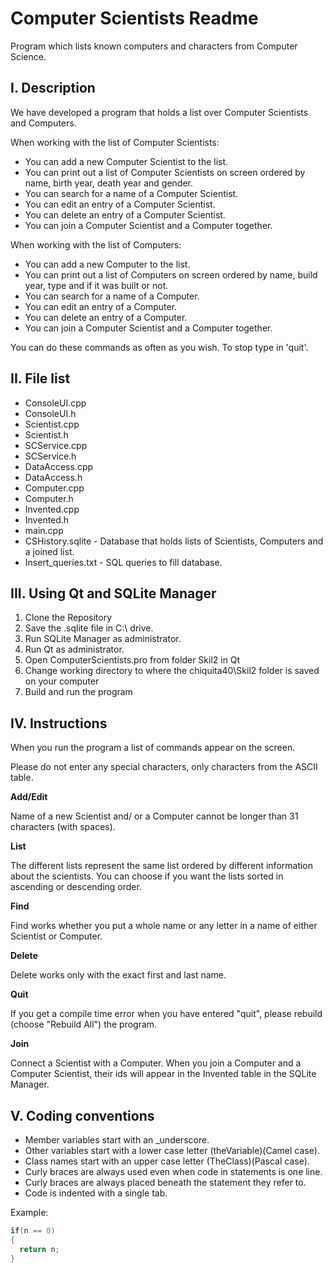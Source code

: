 # Computer Scientists Readme

Program which lists known computers and characters from Computer Science.

## I. Description
We have developed a program that holds a list over Computer Scientists and Computers.

When working with the list of Computer Scientists:

* You can add a new Computer Scientist to the list. 
* You can print out a list of Computer Scientists on screen ordered by name, birth year, death year and gender.
* You can search for a name of a Computer Scientist.
* You can edit an entry of a Computer Scientist.
* You can delete an entry of a Computer Scientist.
* You can join a Computer Scientist and a Computer together.

When working with the list of Computers:

* You can add a new Computer to the list.
* You can print out a list of Computers on screen ordered by name, build year, type and if it was built or not.
* You can search for a name of a Computer.
* You can edit an entry of a Computer.
* You can delete an entry of a Computer.
* You can join a Computer Scientist and a Computer together.

You can do these commands as often as you wish. To stop type in 'quit'.

## II. File list
+ ConsoleUI.cpp
+ ConsoleUI.h
+ Scientist.cpp
+ Scientist.h
+ SCService.cpp
+ SCService.h
+ DataAccess.cpp
+ DataAccess.h
+ Computer.cpp
+ Computer.h
+ Invented.cpp
+ Invented.h
+ main.cpp
+ CSHistory.sqlite           - Database that holds lists of Scientists, Computers and a joined list.
+ Insert_queries.txt - SQL queries to fill database.

## III. Using Qt and SQLite Manager
1. Clone the Repository
2. Save the .sqlite file in C:\ drive.
3. Run SQLite Manager as administrator.
4. Run Qt as administrator.
5. Open ComputerScientists.pro from folder Skil2 in Qt
6. Change working directory to where the chiquita40\Skil2 folder is saved on your computer
7. Build and run the program

## IV. Instructions 
When you run the program a list of commands appear on the screen.

Please do not enter any special characters, only characters from the ASCII table.

**Add/Edit**

Name of a new Scientist and/ or a Computer cannot be longer than 31 characters (with spaces).


**List**

The different lists represent the same list ordered by different information about the scientists. You can choose if you want the lists sorted in ascending or descending order.

**Find**

Find works whether you put a whole name or any letter in a name of either Scientist or Computer.

**Delete**

Delete works only with the exact first and last name.

**Quit**

If you get a compile time error when you have entered "quit", please rebuild (choose "Rebuild All") the program.

**Join**

Connect a Scientist with a Computer. When you join a Computer and a Computer Scientist, their ids will appear in the Invented table in the SQLite Manager.



## V. Coding conventions
* Member variables start with an _underscore.
* Other variables start with a lower case letter (theVariable)(Camel case).
* Class names start with an upper case letter (TheClass)(Pascal case).
* Curly braces are always used even when code in statements is one line.
* Curly braces are always placed beneath the statement they refer to.
* Code is indented with a single tab.

Example:
```c++
if(n == 0)
{
  return n;
}
```
